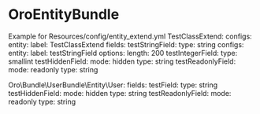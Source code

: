 OroEntityBundle
========================

Example for Resources/config/entity_extend.yml
TestClassExtend:
    configs:
        entity:
            label:                  TestClassExtend
    fields:
        testStringField:
            type:                   string
            configs:
                entity:
                    label:          testStringField
            options:
                length:             200
        testIntegerField:
            type:                   smallint
        testHiddenField:
            mode:                   hidden
            type:                   string
        testReadonlyField:
            mode:                   readonly
            type:                   string

Oro\Bundle\UserBundle\Entity\User:
    fields:
        testField:
            type:                   string
        testHiddenField:
            mode:                   hidden
            type:                   string
        testReadonlyField:
            mode:                   readonly
            type:                   string